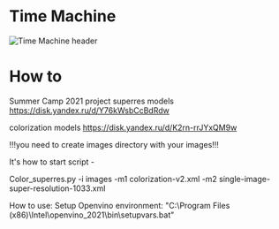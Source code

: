# Time Machine

![Time Machine header](https://user-images.githubusercontent.com/58187114/125828115-b1d74ae2-c2d8-458c-afbd-cdddf95b8874.jpg)

# How to
Summer Camp 2021 project
superres models https://disk.yandex.ru/d/Y76kWsbCcBdRdw

colorization models https://disk.yandex.ru/d/K2rn-rrJYxQM9w


!!!you need to create images directory with your images!!!

It's how to start script -

Color_superres.py -i images -m1 colorization-v2.xml -m2 single-image-super-resolution-1033.xml

How to use:
Setup Openvino environment: "C:\Program Files (x86)\Intel\openvino_2021\bin\setupvars.bat"
